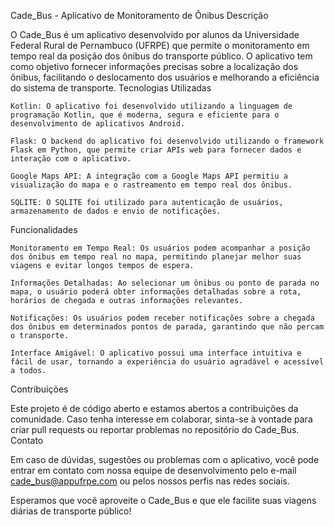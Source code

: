 Cade_Bus - Aplicativo de Monitoramento de Ônibus
Descrição


O Cade_Bus é um aplicativo desenvolvido por alunos da Universidade Federal Rural de Pernambuco (UFRPE) que permite o monitoramento em tempo real da posição dos ônibus do transporte público. O aplicativo tem como objetivo fornecer informações precisas sobre a localização dos ônibus, facilitando o deslocamento dos usuários e melhorando a eficiência do sistema de transporte.
Tecnologias Utilizadas

    Kotlin: O aplicativo foi desenvolvido utilizando a linguagem de programação Kotlin, que é moderna, segura e eficiente para o desenvolvimento de aplicativos Android.

    Flask: O backend do aplicativo foi desenvolvido utilizando o framework Flask em Python, que permite criar APIs web para fornecer dados e interação com o aplicativo.

    Google Maps API: A integração com a Google Maps API permitiu a visualização do mapa e o rastreamento em tempo real dos ônibus.

    SQLITE: O SQLITE foi utilizado para autenticação de usuários, armazenamento de dados e envio de notificações.

Funcionalidades

    Monitoramento em Tempo Real: Os usuários podem acompanhar a posição dos ônibus em tempo real no mapa, permitindo planejar melhor suas viagens e evitar longos tempos de espera.

    Informações Detalhadas: Ao selecionar um ônibus ou ponto de parada no mapa, o usuário poderá obter informações detalhadas sobre a rota, horários de chegada e outras informações relevantes.

    Notificações: Os usuários podem receber notificações sobre a chegada dos ônibus em determinados pontos de parada, garantindo que não percam o transporte.

    Interface Amigável: O aplicativo possui uma interface intuitiva e fácil de usar, tornando a experiência do usuário agradável e acessível a todos.



Contribuições

Este projeto é de código aberto e estamos abertos a contribuições da comunidade. Caso tenha interesse em colaborar, sinta-se à vontade para criar pull requests ou reportar problemas no repositório do Cade_Bus.
Contato

Em caso de dúvidas, sugestões ou problemas com o aplicativo, você pode entrar em contato com nossa equipe de desenvolvimento pelo e-mail cade_bus@appufrpe.com ou pelos nossos perfis nas redes sociais.

Esperamos que você aproveite o Cade_Bus e que ele facilite suas viagens diárias de transporte público!
